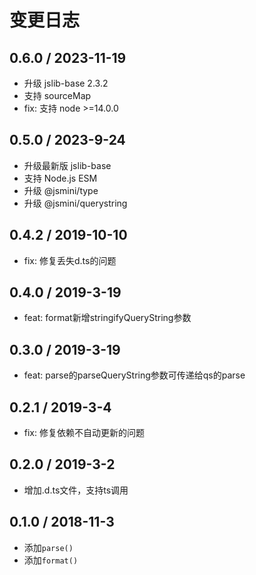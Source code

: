 # 变更日志

## 0.6.0 / 2023-11-19

- 升级 jslib-base 2.3.2
- 支持 sourceMap
- fix: 支持 node >=14.0.0

## 0.5.0 / 2023-9-24

- 升级最新版 jslib-base
- 支持 Node.js ESM
- 升级 @jsmini/type
- 升级 @jsmini/querystring

## 0.4.2 / 2019-10-10

- fix: 修复丢失d.ts的问题

## 0.4.0 / 2019-3-19

- feat: format新增stringifyQueryString参数

## 0.3.0 / 2019-3-19

- feat: parse的parseQueryString参数可传递给qs的parse

## 0.2.1 / 2019-3-4

- fix: 修复依赖不自动更新的问题

## 0.2.0 / 2019-3-2

- 增加.d.ts文件，支持ts调用

## 0.1.0 / 2018-11-3

- 添加`parse()`
- 添加`format()`
